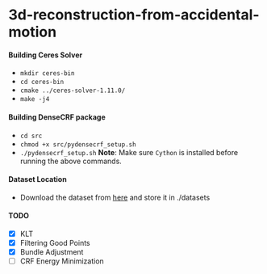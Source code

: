 # 3d-reconstruction-from-accidental-motion

#### Building Ceres Solver
- `mkdir ceres-bin`
- `cd ceres-bin`
- `cmake ../ceres-solver-1.11.0/`
- `make -j4`

#### Building DenseCRF package
- `cd src`
- `chmod +x src/pydensecrf_setup.sh`
- `./pydensecrf_setup.sh`
**Note**: Make sure `Cython` is installed before running the above commands.

#### Dataset Location
- Download the dataset from [here](https://umich.box.com/shared/static/bnqgx0an4v1b0ioq80sejb7rfiuku8iy.zip) and store it in ./datasets

#### TODO
- [x] KLT
- [x] Filtering Good Points
- [x] Bundle Adjustment
- [ ] CRF Energy Minimization
